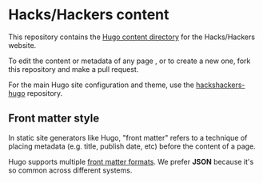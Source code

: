 # Hacks/Hackers content

This repository contains the [Hugo content directory](https://gohugo.io/content/organization/) for the Hacks/Hackers website.

To edit the content or metadata of any page , or to create a new one, fork this repository and make a pull request.

For the main Hugo site configuration and theme, use the [hackshackers-hugo](https://github.com/hackshackers/hackshackers-hugo) repository.

## Front matter style

In static site generators like Hugo, "front matter" refers to a technique of placing metadata (e.g. title, publish date, etc) before the content of a page.

Hugo supports multiple [front matter formats](https://gohugo.io/content/front-matter/). We prefer **JSON** because it's so common across different systems.
